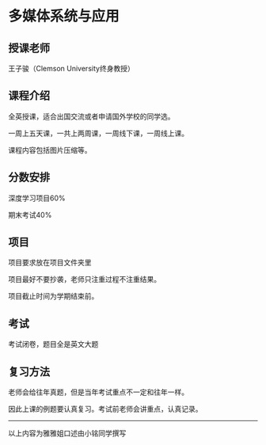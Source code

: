 # 多媒体系统与应用

## 授课老师

王子骏（Clemson University终身教授）



## 课程介绍

全英授课，适合出国交流或者申请国外学校的同学选。

一周上五天课，一共上两周课，一周线下课，一周线上课。

课程内容包括图片压缩等。



## 分数安排

深度学习项目60%

期末考试40%



## 项目

项目要求放在项目文件夹里

项目最好不要抄袭，老师只注重过程不注重结果。

项目截止时间为学期结束前。



## 考试

考试闭卷，题目全是英文大题



## 复习方法

老师会给往年真题，但是当年考试重点不一定和往年一样。

因此上课的例题要认真复习。考试前老师会讲重点，认真记录。



------

以上内容为雅雅姐口述由小铭同学撰写